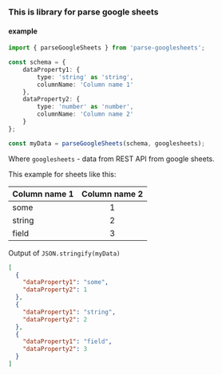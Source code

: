 ### This is library for parse google sheets


#### example

```typescript
import { parseGoogleSheets } from 'parse-googlesheets';

const schema = {
    dataProperty1: {
        type: 'string' as 'string',
        columnName: 'Column name 1'
    },
    dataProperty2: {
        type: 'number' as 'number',
        columnName: 'Column name 2'
    }
};

const myData = parseGoogleSheets(schema, googlesheets);
```
Where `googlesheets` - data from REST API from google sheets.

This example for sheets like this:

|Column name 1|Column name 2|
|---|:----:|
|some|1|
|string|2|
|field|3|

Output of `JSON.stringify(myData)`

```json
[
  {
    "dataProperty1": "some",
    "dataProperty2": 1
  },
  {
    "dataProperty1": "string",
    "dataProperty2": 2
  },
  {
    "dataProperty1": "field",
    "dataProperty2": 3
  }
]
```